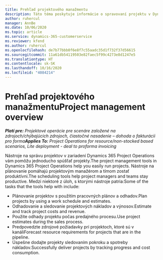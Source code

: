 ```yaml
---
title: Prehľad projektového manažmentu
description: Táto téma poskytuje informácie o spravovaní projektu v Dynamics 365 Project Operations.
author: ruhercul
manager: AnnBe
ms.date: 10/06/2020
ms.topic: article
ms.service: dynamics-365-customerservice
ms.reviewer: kfend
ms.author: ruhercul
ms.openlocfilehash: de7b77bbb0f6e8f7c55aadc35d1f732f37d56615
ms.sourcegitcommit: 11a61db54119503e82faec5f99c4273e8d1247e5
ms.translationtype: HT
ms.contentlocale: sk-SK
ms.lasthandoff: 10/16/2020
ms.locfileid: "4084214"
---
```

# <a name="project-management-overview"></a><span data-ttu-id="f750a-103">Prehľad projektového manažmentu</span><span class="sxs-lookup"><span data-stu-id="f750a-103">Project management overview</span></span>

<span data-ttu-id="f750a-104">_**Platí pre:** Projektové operácie pre scenáre založené na zdrojoch/chýbajúcich zdrojoch, čiastočné nasadenie – dohoda o fakturácii pro forma_</span><span class="sxs-lookup"><span data-stu-id="f750a-104">_**Applies To:** Project Operations for resource/non-stocked based scenarios, Lite deployment - deal to proforma invoicing_</span></span>

<span data-ttu-id="f750a-105">Nástroje na správu projektov v zariadení Dynamics 365 Project Operations vám pomôžu jednoducho spúšťať projekty.</span><span class="sxs-lookup"><span data-stu-id="f750a-105">The project management tools in Dynamics 365 Project Operations help you easily run projects.</span></span> <span data-ttu-id="f750a-106">Nástroje na plánovanie pomáhajú projektovým manažérom a tímom zostať produktívni.</span><span class="sxs-lookup"><span data-stu-id="f750a-106">The scheduling tools help project managers and teams stay productive.</span></span> <span data-ttu-id="f750a-107">Medzi niektoré z úloh, s ktorými nástroje patria:</span><span class="sxs-lookup"><span data-stu-id="f750a-107">Some of the tasks that the tools help with include:</span></span>

- <span data-ttu-id="f750a-108">Plánovanie projektov s použitím pracovných plánov a odhadov.</span><span class="sxs-lookup"><span data-stu-id="f750a-108">Plan projects by using a work schedule and estimates.</span></span>
- <span data-ttu-id="f750a-109">Odhadovanie a sledovanie projektových nákladov a výnosov.</span><span class="sxs-lookup"><span data-stu-id="f750a-109">Estimate and track project costs and revenue.</span></span>
- <span data-ttu-id="f750a-110">Použite odhady projektu počas predajného procesu.</span><span class="sxs-lookup"><span data-stu-id="f750a-110">Use project estimates during the sales process.</span></span>
- <span data-ttu-id="f750a-111">Predpovedzte zdrojové požiadavky pri projektoch, ktoré sú v kanáli</span><span class="sxs-lookup"><span data-stu-id="f750a-111">Forecast resource requirements for projects that are in the pipeline.</span></span>
- <span data-ttu-id="f750a-112">Úspešne dodajte projekty sledovaním pokroku a spotreby nákladov.</span><span class="sxs-lookup"><span data-stu-id="f750a-112">Successfully deliver projects by tracking progress and cost consumption.</span></span>
